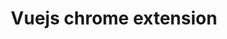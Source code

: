 ---
layout: template
title: Vuejs chrome extension
description: Allow you to develop a full chrome extension, with with templating, routing... using Vuejs
icons:
    - https://cdn.icon-icons.com/icons2/2107/PNG/512/file_type_vue_icon_130078.png
---